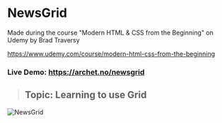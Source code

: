 # NewsGrid

Made during the course "Modern HTML & CSS from the Beginning" on Udemy by Brad Traversy

https://www.udemy.com/course/modern-html-css-from-the-beginning

### Live Demo: https://archet.no/newsgrid

> ## Topic: Learning to use Grid

![NewsGrid](https://demo.archet.no/img/newsgrid.png 'NewsGrid')
